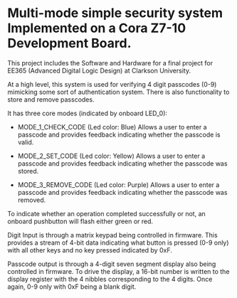 # Multi-mode simple security system Implemented on a Cora Z7-10 Development Board.

This project includes the Software and Hardware for a final project for
EE365 (Advanced Digital Logic Design) at Clarkson University.

At a high level, this system is used for verifying 4 digit
passcodes (0-9) mimicking some sort of authentication system.
There is also functionality to store and remove passcodes.

It has three core modes (indicated by onboard LED_0):

- MODE_1_CHECK_CODE (Led color: Blue)
Allows a user to enter a passcode and provides feedback
      indicating whether the passcode is valid.

- MODE_2_SET_CODE (Led color: Yellow)
Allows a user to enter a passcode and provides feedback
      indicating whether the passcode was stored.

- MODE_3_REMOVE_CODE (Led color: Purple)
Allows a user to enter a passcode and provides feedback
      indicating whether the passcode was removed.

To indicate whether an operation completed successfully
or not, an onboard pushbutton will flash either green or red.

Digit Input is through a matrix keypad being controlled in
firmware. This provides a stream of 4-bit data indicating
what button is pressed (0-9 only) with all other keys and
no key pressed indicated by 0xF.

Passcode output is through a 4-digit seven segment display
also being controlled in firmware. To drive the display, a
16-bit number is written to the display register with
the 4 nibbles corresponding to the 4 digits. Once again,
0-9 only with 0xF being a blank digit.
